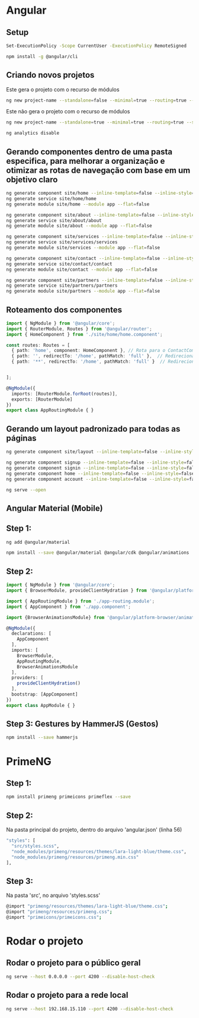 # Angular

## Setup
```sh
Set-ExecutionPolicy -Scope CurrentUser -ExecutionPolicy RemoteSigned
```
```sh
npm install -g @angular/cli
```

## Criando novos projetos

Este gera o projeto com o recurso de módulos
```sh
ng new project-name --standalone=false --minimal=true --routing=true --style=scss --ssr=true --directory .
```
Este não gera o projeto com o recurso de módulos
```sh
ng new project-name --standalone=true --minimal=true --routing=true --style=scss --ssr=true --directory .
```
```sh
ng analytics disable
```

## Gerando componentes dentro de uma pasta especifica, para melhorar a organização e otimizar as rotas de navegação com base em um objetivo claro
```sh
ng generate component site/home --inline-template=false --inline-style=false --style=scss
ng generate service site/home/home
ng generate module site/home --module app --flat=false

ng generate component site/about --inline-template=false --inline-style=false --style=scss
ng generate service site/about/about
ng generate module site/about --module app --flat=false

ng generate component site/services --inline-template=false --inline-style=false --style=scss
ng generate service site/services/services
ng generate module site/services --module app --flat=false

ng generate component site/contact --inline-template=false --inline-style=false --style=scss
ng generate service site/contact/contact
ng generate module site/contact --module app --flat=false

ng generate component site/partners --inline-template=false --inline-style=false --style=scss
ng generate service site/partners/partners
ng generate module site/partners --module app --flat=false
```
## Roteamento dos componentes

```typescript
import { NgModule } from '@angular/core';
import { RouterModule, Routes } from '@angular/router';
import { HomeComponent } from './site/home/home.component';

const routes: Routes = [
  { path: 'home', component: HomeComponent }, // Rota para o ContactComponent
  { path: '', redirectTo: '/home', pathMatch: 'full' },  // Redireciona a rota base para 'home'
  { path: '**', redirectTo: '/home', pathMatch: 'full' }  // Redireciona qualquer rota não correspondida para 'home'


];

@NgModule({
  imports: [RouterModule.forRoot(routes)],
  exports: [RouterModule]
})
export class AppRoutingModule { }
```


## Gerando um layout padronizado para todas as páginas
```sh
ng generate component site/layout --inline-template=false --inline-style=false --style=scss
```
```sh
ng generate component signup --inline-template=false --inline-style=false --style=scss
ng generate component signin --inline-template=false --inline-style=false --style=scss
ng generate component home --inline-template=false --inline-style=false --style=scss
ng generate component account --inline-template=false --inline-style=false --style=scss
```

```sh
ng serve --open
```

## Angular Material (Mobile)

## Step 1:

```sh
ng add @angular/material
```

```sh
npm install --save @angular/material @angular/cdk @angular/animations
```

## Step 2:
```typescript
import { NgModule } from '@angular/core';
import { BrowserModule, provideClientHydration } from '@angular/platform-browser';

import { AppRoutingModule } from './app-routing.module';
import { AppComponent } from './app.component';

import {BrowserAnimationsModule} from '@angular/platform-browser/animations';

@NgModule({
  declarations: [
    AppComponent
  ],
  imports: [
    BrowserModule,
    AppRoutingModule,
    BrowserAnimationsModule
  ],
  providers: [
    provideClientHydration()
  ],
  bootstrap: [AppComponent]
})
export class AppModule { }
```

## Step 3: Gestures by HammerJS (Gestos)

```sh
npm install --save hammerjs
```

# PrimeNG

## Step 1:
```sh
npm install primeng primeicons primeflex --save
```

## Step 2:
Na pasta principal do projeto, dentro do arquivo 'angular.json' (linha 56)
```sh
"styles": [
  "src/styles.scss",
  "node_modules/primeng/resources/themes/lara-light-blue/theme.css",
  "node_modules/primeng/resources/primeng.min.css"
],
```

## Step 3:
Na pasta 'src', no arquivo 'styles.scss'
```sh
@import "primeng/resources/themes/lara-light-blue/theme.css";
@import "primeng/resources/primeng.css";
@import "primeicons/primeicons.css";
```


# Rodar o projeto

## Rodar o projeto para o público geral
```sh
ng serve --host 0.0.0.0 --port 4200 --disable-host-check
```

## Rodar o projeto para a rede local
```sh
ng serve --host 192.168.15.110 --port 4200 --disable-host-check
```
